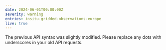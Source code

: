 ```yaml
---
date: 2024-06-01T00:00:00Z
severity: warning
entries: insitu-gridded-observations-europe
live: true
---
```


The previous API syntax was slightly modified. Please replace any dots with underscores in your old API requests.

